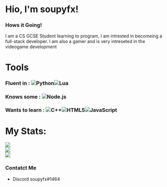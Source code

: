 # Hio, I'm soupyfx!
### Hows it Going!
I am a CS GCSE Student learning to program, I am intrested in becomeing a full-stack developer. I am also a gamer and is very intreseted in the videogame development
# Tools
### Fluent in : ![Python](https://img.shields.io/badge/python-3670A0?style=for-the-badge&logo=python&logoColor=ffdd54)![Lua](https://img.shields.io/badge/lua-%232C2D72.svg?style=for-the-badge&logo=lua&logoColor=white)
### Knows some : ![Node.js ](https://img.shields.io/badge/node.js-6DA55F?logo=node.js&logoColor=white&style=for-the-badge)
### Wants to learn : ![C++](https://img.shields.io/badge/c++-%2300599C.svg?logo=c%2B%2B&logoColor=white&style=for-the-badge)![HTML5](https://img.shields.io/badge/html5-%23E34F26.svg?logo=html5&logoColor=white&style=for-the-badge)![JavaScript](https://img.shields.io/badge/javascript-%23323330.svg?style=for-the-badge&logo=javascript&logoColor=%23F7DF1E)
# My Stats:
![](https://github-readme-stats.vercel.app/api?username=SoupyFX&theme=dark&hide_border=true&include_all_commits=false&count_private=true)<br/>
![](https://github-readme-streak-stats.herokuapp.com/?user=SoupyFX&theme=dark&hide_border=true)<br/>
![](https://github-readme-stats.vercel.app/api/top-langs/?username=SoupyFX&theme=dark&hide_border=true&include_all_commits=false&count_private=true&layout=compact)
### Contatct Me
- Discord soupyfx#1464

